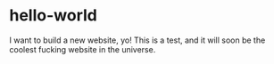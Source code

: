 # hello-world
I want to build a new website, yo!
This is a test, and it will soon be the coolest fucking website in the universe. 
